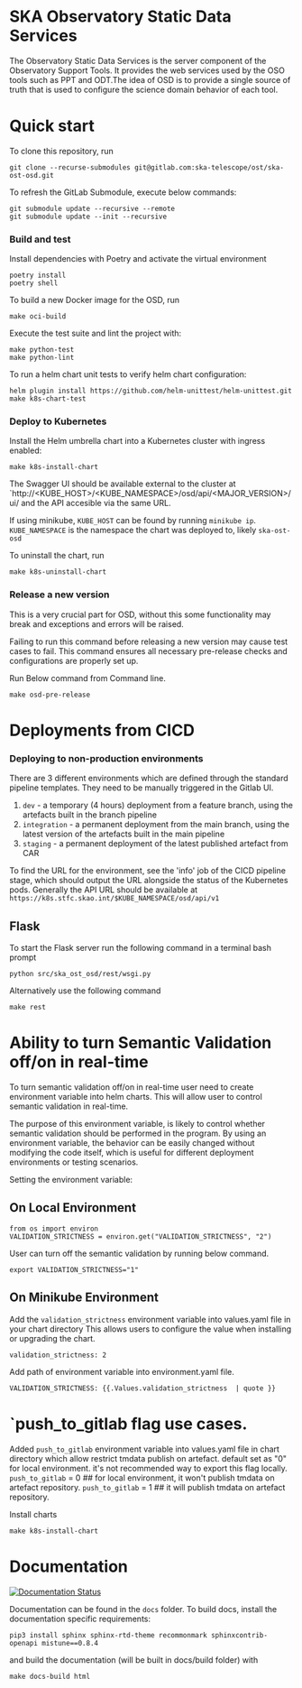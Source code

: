 SKA Observatory Static Data Services
=====================================

The Observatory Static Data Services is the server component of the
Observatory Support Tools. It provides the web services used by the OSO tools such as PPT and ODT.The idea of OSD is to provide a single source of truth that is used to configure the science domain behavior of each tool.

# Quick start
To clone this repository, run

```
git clone --recurse-submodules git@gitlab.com:ska-telescope/ost/ska-ost-osd.git
```

To refresh the GitLab Submodule, execute below commands:

```
git submodule update --recursive --remote
git submodule update --init --recursive
```

### Build and test

Install dependencies with Poetry and activate the virtual environment

```
poetry install
poetry shell
```

To build a new Docker image for the OSD, run

```
make oci-build
```

Execute the test suite and lint the project with:

```
make python-test
make python-lint
```

To run a helm chart unit tests to verify helm chart configuration:

```
helm plugin install https://github.com/helm-unittest/helm-unittest.git
make k8s-chart-test
```

### Deploy to Kubernetes

Install the Helm umbrella chart into a Kubernetes cluster with ingress enabled:

```
make k8s-install-chart
```

The Swagger UI should be available external to the cluster at `http://<KUBE_HOST>/<KUBE_NAMESPACE>/osd/api/<MAJOR_VERSION>/ui/ and the API accesible via the same URL.

If using minikube, `KUBE_HOST` can be found by running `minikube ip`. 
`KUBE_NAMESPACE` is the namespace the chart was deployed to, likely `ska-ost-osd`

To uninstall the chart, run

```
make k8s-uninstall-chart
```

### Release a new version

This is a very crucial part for OSD, without this some functionality may break and exceptions and errors will be raised.

Failing to run this command before releasing a new version may cause test cases to fail. This command ensures all necessary pre-release checks and configurations are properly set up.

Run Below command from Command line.

```
make osd-pre-release
```


# Deployments from CICD

### Deploying to non-production environments

There are 3 different environments which are defined through the standard pipeline templates. They need to be manually triggered in the Gitlab UI.

1. `dev` - a temporary (4 hours) deployment from a feature branch, using the artefacts built in the branch pipeline
2. `integration` - a permanent deployment from the main branch, using the latest version of the artefacts built in the main pipeline
3. `staging` - a permanent deployment of the latest published artefact from CAR

To find the URL for the environment, see the 'info' job of the CICD pipeline stage, which should output the URL alongside the status of the Kubernetes pods.
Generally the API URL should be available at  `https://k8s.stfc.skao.int/$KUBE_NAMESPACE/osd/api/v1`


## Flask
To start the Flask server run the following command in a terminal bash prompt

```
python src/ska_ost_osd/rest/wsgi.py
```

Alternatively use the following command

```
make rest
```

# Ability to turn Semantic Validation off/on in real-time

To turn semantic validation off/on in real-time user need to create environment variable into helm charts. 
This will allow user to control semantic validation in real-time.

The purpose of this environment variable, is likely to control whether semantic validation 
should be performed in the program. By using an environment variable, the behavior can be easily 
changed without modifying the code itself, which is useful for different deployment environments or testing scenarios.

Setting the environment variable:

## On Local Environment

```
from os import environ
VALIDATION_STRICTNESS = environ.get("VALIDATION_STRICTNESS", "2")
```

User can turn off the semantic validation by running below command.

```      
export VALIDATION_STRICTNESS="1"
```

## On Minikube Environment

  
Add the `validation_strictness` environment variable into values.yaml file in your chart directory
This allows users to configure the value when installing or upgrading the chart.

```
validation_strictness: 2
```

Add path of environment variable into environment.yaml file.

```
VALIDATION_STRICTNESS: {{.Values.validation_strictness  | quote }}
```

# `push_to_gitlab flag use cases.

Added `push_to_gitlab` environment variable into values.yaml file in chart directory
which allow restrict tmdata publish on artefact. default set as "0" for local environment.
it's not recommended way to export this flag locally.
`push_to_gitlab` = 0 ## for local environment, it won't publish tmdata on artefact repository.
`push_to_gitlab` = 1 ## it will publish tmdata on artefact repository.

Install charts

```
make k8s-install-chart
```


# Documentation

[![Documentation Status](https://readthedocs.org/projects/ska-telescope-ska-ost-osd/badge/?version=latest)](https://developer.skao.int/projects/ska-ost-osd/en/latest/?badge=latest)

Documentation can be found in the ``docs`` folder. To build docs, install the
documentation specific requirements:

```
pip3 install sphinx sphinx-rtd-theme recommonmark sphinxcontrib-openapi mistune==0.8.4
```

and build the documentation (will be built in docs/build folder) with

```
make docs-build html
```
